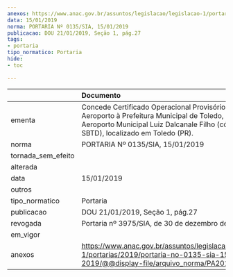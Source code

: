 ```yaml
---
anexos: https://www.anac.gov.br/assuntos/legislacao/legislacao-1/portarias/2019/portaria-no-0135-sia-15-01-2019/@@display-file/arquivo_norma/PA2019-0135.pdf
data: 15/01/2019
norma: PORTARIA Nº 0135/SIA, 15/01/2019
publicacao: DOU 21/01/2019, Seção 1, pág.27
tags:
- portaria
tipo_normatico: Portaria
hide: 
- toc 
 
---
```


|                    | Documento                                                                                                                                                                                      |
|:-------------------|:-----------------------------------------------------------------------------------------------------------------------------------------------------------------------------------------------|
| ementa             | Concede Certificado Operacional Provisório de Aeroporto à Prefeitura Municipal de Toledo, operador do Aeroporto Municipal Luiz Dalcanale Filho (código OACI: SBTD), localizado em Toledo (PR). |
| norma              | PORTARIA Nº 0135/SIA, 15/01/2019                                                                                                                                                               |
| tornada_sem_efeito |                                                                                                                                                                                                |
| alterada           |                                                                                                                                                                                                |
| data               | 15/01/2019                                                                                                                                                                                     |
| outros             |                                                                                                                                                                                                |
| tipo_normatico     | Portaria                                                                                                                                                                                       |
| publicacao         | DOU 21/01/2019, Seção 1, pág.27                                                                                                                                                                |
| revogada           | Portaria nº 3975/SIA, de 30 de dezembro de 2019.                                                                                                                                               |
| em_vigor           |                                                                                                                                                                                                |
| anexos             | https://www.anac.gov.br/assuntos/legislacao/legislacao-1/portarias/2019/portaria-no-0135-sia-15-01-2019/@@display-file/arquivo_norma/PA2019-0135.pdf                                           |